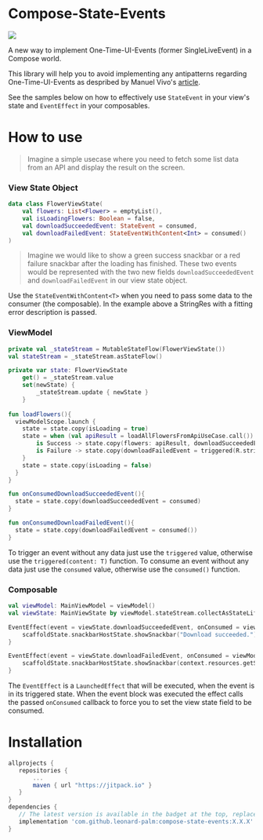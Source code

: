 # Compose-State-Events

[![](https://jitpack.io/v/leonard-palm/compose-state-events.svg)](https://jitpack.io/#leonard-palm/compose-state-events)

A new way to implement One-Time-UI-Events (former SingleLiveEvent) in a Compose world.

This library will help you to avoid implementing any antipatterns regarding One-Time-UI-Events as despribed by Manuel Vivo's [article](https://medium.com/androiddevelopers/viewmodel-one-off-event-antipatterns-16a1da869b95).

See the samples below on how to effectively use `StateEvent` in your view's state and `EventEffect` in your composables.

# How to use

> Imagine a simple usecase where you need to fetch some list data from an API and display the result on the screen.



### View State Object
```kotlin
data class FlowerViewState(
    val flowers: List<Flower> = emptyList(),
    val isLoadingFlowers: Boolean = false,
    val downloadSucceededEvent: StateEvent = consumed,
    val downloadFailedEvent: StateEventWithContent<Int> = consumed()
)
```
> Imagine we would like to show a green success snackbar or a red failure snackbar after the loading has finished. 
These two events would be represented with the two new fields `downloadSucceededEvent` and `downloadFailedEvent` in our view state object.

Use the `StateEventWithContent<T>` when you need to pass some data to the consumer (the composable). 
In the example above a StringRes with a fitting error description is passed.

### ViewModel
```kotlin
private val _stateStream = MutableStateFlow(FlowerViewState())
val stateStream = _stateStream.asStateFlow()

private var state: FlowerViewState
    get() = _stateStream.value
    set(newState) {
        _stateStream.update { newState }
    }
    
fun loadFlowers(){
  viewModelScope.launch {
    state = state.copy(isLoading = true)
    state = when (val apiResult = loadAllFlowersFromApiUseCase.call()) {
        is Success -> state.copy(flowers: apiResult, downloadSucceededEvent = triggered)
        is Failure -> state.copy(downloadFailedEvent = triggered(R.string.error_load_flowers))
    }
    state = state.copy(isLoading = false)
  }
}

fun onConsumedDownloadSucceededEvent(){
  state = state.copy(downloadSucceededEvent = consumed)
}

fun onConsumedDownloadFailedEvent(){
  state = state.copy(downloadFailedEvent = consumed())
}
```
To trigger an event without any data just use the `triggered` value, otherwise use the `triggered(content: T)` function.
To consume an event without any data just use the `consumed` value, otherwise use the `consumed()` function.

### Composable

```kotlin
val viewModel: MainViewModel = viewModel()
val viewState: MainViewState by viewModel.stateStream.collectAsStateLifecycleAware()

EventEffect(event = viewState.downloadSucceededEvent, onConsumed = viewModel::onConsumedDownloadSucceededEvent) {
    scaffoldState.snackbarHostState.showSnackbar("Download succeeded.")
}

EventEffect(event = viewState.downloadFailedEvent, onConsumed = viewModel::onConsumedDownloadFailedEvent) { stringRes ->
    scaffoldState.snackbarHostState.showSnackbar(context.resources.getString(stringRes))
}
```
The `EventEffect` is a `LaunchedEffect` that will be executed, when the event is in its triggered state. 
When the event block was executed the effect calls the passed `onConsumed` callback to force you to set the view state field to be consumed.

# Installation

```gradle
allprojects {
   repositories {
       ...
       maven { url "https://jitpack.io" }
   }
}
dependencies {
   // The latest version is available in the badget at the top, replace X.X.X with that version
   implementation 'com.github.leonard-palm:compose-state-events:X.X.X'
}
``` 
